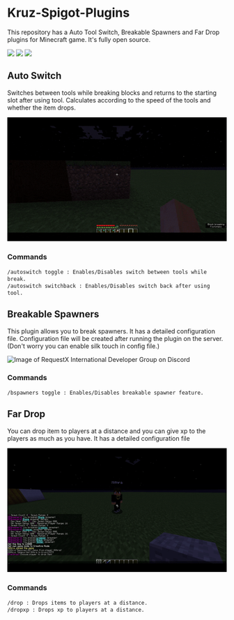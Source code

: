 # Kruz-Spigot-Plugins
This repository has a Auto Tool Switch, Breakable Spawners and Far Drop plugins for Minecraft game. It's fully open source.

![](https://img.shields.io/badge/language-java-b07219?style=plastic) ![](https://img.shields.io/badge/game-minecraft-green?style=plastic) ![](https://img.shields.io/badge/api-spigot-d9654f?style=plastic)

## Auto Switch
Switches between tools while breaking blocks and returns to the starting slot after using tool. Calculates according to the speed of the tools and whether the item drops.

![Image of RequestX International Developer Group on Discord](https://github.com/kruz1337/Kruz-Spigot-Plugins/blob/main/autoswitch.gif)

### Commands
```
/autoswitch toggle : Enables/Disables switch between tools while break.
/autoswitch switchback : Enables/Disables switch back after using tool.
```

## Breakable Spawners
This plugin allows you to break spawners. It has a detailed configuration file. Configuration file will be created after running the plugin on the server. (Don't worry you can enable silk touch in config file.)

![Image of RequestX International Developer Group on Discord](https://github.com/kruz1337/Kruz-Spigot-Plugins/blob/main/bspawners.gif)

### Commands
```
/bspawners toggle : Enables/Disables breakable spawner feature.
```

## Far Drop
You can drop item to players at a distance and you can give xp to the players as much as you have. It has a detailed configuration file

![Image of RequestX International Developer Group on Discord](https://github.com/kruz1337/Kruz-Spigot-Plugins/blob/main/fardrop.gif)

### Commands
```
/drop : Drops items to players at a distance.
/dropxp : Drops xp to players at a distance.
```

